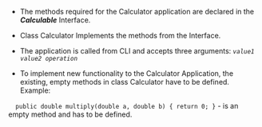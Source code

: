 - The methods required for the Calculator application are declared in the ***Calculable*** Interface.


- Class Calculator Implements the methods from the Interface.


- The application is called from CLI and accepts three arguments: _`value1 value2 operation`_


- To implement new functionality to the Calculator Application, the existing, empty methods in class Calculator have to
  be defined.
  Example:

`  public double multiply(double a, double b) {
return 0;
}` - is an empty method and has to be defined.
